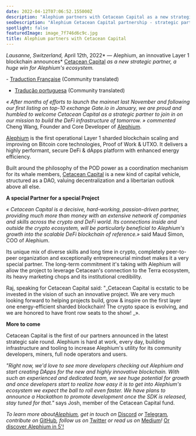 ```yaml
---
date: 2022-04-12T07:06:52.155000Z
description: "Alephium partners with Cetacean Capital as a new strategic partner, marking a huge win for Alephium's ecosystem and expanding blockchain innovation."
seoDescription: "Alephium Cetacean Capital partnership - strategic partner announcement. Layer 1 blockchain innovation and ecosystem expansion milestone."
spotlight: false
featuredImage: image_7f746d6c9c.jpg
title: Alephium partners with Cetacean Capital
---
```


_Lausanne, Switzerland,_ April 12th, 2022* — Alephium, an innovative Layer 1 blockchain announces* [Cetacean Capital](https://cetacean.capital/) _as a new strategic partner, a huge win for Alephium's ecosystem._

\- [Traduction Française](https://medium.com/@Oheka/alephium-sassocie-%C3%A0-cetacean-capital-413630aeee94) (Community translated)

- [Tradução portuguesa](https://medium.com/@alephium-pt/alephium-se-associa-%C3%A0-cetacean-capital-5b1f14a9e0d8) (Community translated)

_« After months of efforts to launch the mainnet last November and following our first listing on top-10 exchange Gate.io in January, we are proud and humbled to welcome Cetacean Capital as a strategic partner to join in on our mission to build the DeFi infrastructure of tomorrow. » commented_ Cheng Wang, Founder and Core Developer of [Alephium](/).

[Alephium](/) is the first operational Layer 1 sharded blockchain scaling and improving on Bitcoin core technologies, Proof of Work & UTXO. It delivers a highly performant, secure DeFi & dApps platform with enhanced energy efficiency.

Built around the philosophy of the POD power as a coordination mechanism for its whale members, [Cetacean Capital](https://cetacean.capital/) is a new kind of capital vehicle, structured as a DAO, valuing decentralization and a libertarian outlook above all else.

**A special Partner for a special Project**

_« Cetacean Capital is a decisive, hard-working, passion-driven partner, providing much more than money with an extensive network of companies and skills across the crypto and DeFi world. Its connections inside and outside the crypto ecosystem, will be particularly beneficial to Alephium's growth into the scalable DeFi blockchain of reference.»_ said Maud Simon, COO of Alephium.

Its unique mix of diverse skills and long time in crypto, completely peer-to-peer organization and exceptionally entrepreneurial mindset makes it a very special partner. The long-term commitment it's taking with Alephium will allow the project to leverage Cetacean's connection to the Terra ecosystem, its heavy marketing chops and its institutional credibility.

Raj, speaking for Cetacean Capital said: "_Cetacean Capital is ecstatic to be invested in the vision of such an innovative project. We are very much looking forward to helping projects build, grow & inspire on the first layer one energy-efficient sharded blockchain! The crypto space is evolving, and we are honored to have front row seats to the show! _».

**More to come**

Cetacean Capital is the first of our partners announced in the latest strategic sale round. Alephium is hard at work, every day, building infrastructure and tooling to increase Alephium's utility for its community developers, miners, full node operators and users.

_"Right now, we'd love to see more developers checking out Alephium and start creating DApps for the new and highly innovative blockchain. With such an experienced and dedicated team, we see huge potential for growth and once developers start to realize how easy it is to get into Alephium's ecosystem we expect the ball to roll even faster. We have plans to announce a Hackathon to promote development once the SDK is released, stay tuned for that."_ says Josh, member of the Cetacean Capital fund.

_To learn more about[Alephium](/), get in touch on_ [Discord](https://discord.gg/JErgRBfRSB) _or_ [Telegram](https://t.me/alephiumgroup)_, contribute on_ [GitHub](https://github.com/alephium)_, follow us on_ [Twitter](https://twitter.com/alephium) _or read us on_ [Medium](https://medium.com/@alephium)_!_ [Or discover Alephium in 5'!](/news/post/welcome-to-alephium-alph-48dfb72aa458)

